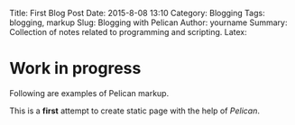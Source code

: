 Title: First Blog Post
Date: 2015-8-08 13:10
Category: Blogging
Tags: blogging, markup
Slug: Blogging with Pelican
Author: yourname
Summary: Collection of notes related to programming and scripting.
Latex:

# Work in progress #
Following are examples of Pelican markup.

This is a **first** attempt to create static page with the help of _Pelican_.